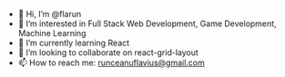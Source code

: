 - 👋 Hi, I’m @flarun
- 👀 I’m interested in Full Stack Web Development, Game Development, Machine Learning
- 🌱 I’m currently learning React
- 💞️ I’m looking to collaborate on react-grid-layout
- 📫 How to reach me: runceanuflavius@gmail.com

<!---
flarun/flarun is a ✨ special ✨ repository because its `README.md` (this file) appears on your GitHub profile.
You can click the Preview link to take a look at your changes.
--->
